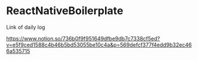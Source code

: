 # ReactNativeBoilerplate

Link of daily log

https://www.notion.so/736b0f9f951649dfbe9db7c7338cf5ed?v=e5f9ced1588c4b46b5bd53055be10c4a&p=569defcf377f4edd9b32ec466a535715
